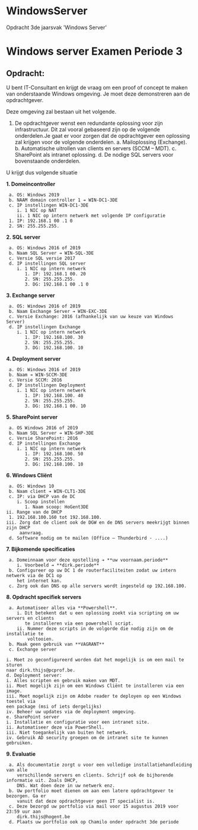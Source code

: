 # WindowsServer
 Opdracht 3de jaarsvak 'Windows Server'

 # Windows server Examen Periode 3

 ## Opdracht:

 U bent IT-Consultant en krijgt de vraag om een proof of concept te maken van onderstaande
 Windows omgeving. Je moet deze demonstreren aan de opdrachtgever.

 Deze omgeving zal bestaan uit het volgende.

 1. De opdrachtgever wenst een redundante oplossing voor zijn infrastructuur. Dit zal vooral
     gebaseerd zijn op de volgende onderdelen.Je gaat er voor zorgen dat de opdrachtgever een
     oplossing zal krijgen voor de volgende onderdelen.
        a. Mailoplossing (Exchange).
        b. Automatische uitrollen van clients en servers (SCCM – MDT).
        c. SharePoint als intranet oplossing.
        d. De nodige SQL servers voor bovenstaande onderdelen.

 U krijgt dus volgende situatie

 **1. Domeincontroller**
 
     a. OS: Windows 2019
     b. NAAM domain controller 1 ➔ WIN-DC1-3DE
     c. IP instellingen WIN-DC1-3DE
        i. 1 NIC op NAT
        ii. 1 NIC op intern netwerk met volgende IP configuratie
     1. IP: 192.168.1 00 .1 0
     2. SN: 255.255.255.
 
 
 **2. SQL server**
 
     a. OS: Windows 2016 of 2019
     b. Naam SQL Server ➔ WIN-SQL-3DE
     c. Versie SQL versie 2017
     d. IP instellingen SQL server
        i. 1 NIC op intern netwerk
           1. IP: 192.168.1 00. 20
           2. SN: 255.255.255.
           3. DG: 192.168.1 00 .1 0
           
           
 **3. Exchange server**
 
     a. OS: Windows 2016 of 2019
     b. Naam Exchange Server ➔ WIN-EXC-3DE
     c. Versie Exchange: 2016 (afhankelijk van uw keuze van Windows Server)
     d. IP instellingen Exchange
        i. 1 NIC op intern netwerk
           1. IP: 192.168.100. 30
           2. SN: 255.255.255.
           3. DG: 192.168.100. 10


 **4. Deployment server**
 
     a. OS: Windows 2016 of 2019
     b. Naam ➔ WIN-SCCM-3DE
     c. Versie SCCM: 2016
     d. IP instellingen Deployment
        i. 1 NIC op intern netwerk
           1. IP: 192.168.100. 40
           2. SN: 255.255.255.
           3. DG: 192.168.1 00. 10
           
           
 **5. SharePoint server**
 
     a. OS Windows 2016 of 2019
     b. Naam SQL Server ➔ WIN-SHP-3DE
     c. Versie SharePoint: 2016
     d. IP instellingen Exchange
        i. 1 NIC op intern netwerk
           1. IP: 192.168.100. 50
           2. SN: 255.255.255.
           3. DG: 192.168.100. 10
           
           
 **6. Windows Cliënt**
 
     a. OS: Windows 10
     b. Naam client ➔ WIN-CLT1-3DE
     c. IP: via DHCP van de DC
        i. Scoop instellen
           1. Naam scoop: HoGent3DE
    ii. Range van de DHCP
     1. 192.168.100.160 tot 192.168.100.
    iii. Zorg dat de client ook de DGW en de DNS servers meekrijgt binnen zijn DHCP
         aanvraag.
     d. Software nodig om te mailen (Office – Thunderbird - ....)
     
     
 **7. Bijkomende specificaties**
 
     a. Domeinnaam voor deze opstelling ➔ **uw voornaam.periode**
        i. Voorbeeld ➔ **dirk.periode**
     b. Configureer op uw DC 1 de routerfaciliteiten zodat uw intern netwerk via de DC1 op
        het internet kan.
     c. Zorg ook dan DNS op alle servers wordt ingesteld op 192.168.100.
     
     
 **8. Opdracht specifiek servers**
 
     a. Automatiseer alles via **Powershell**.
        i. Dit betekent dat u een oplossing zoekt via scripting om uw servers en clients
           te installeren via een powershell script.
        ii. Nummer deze scripts in de volgorde die nodig zijn om de installatie te
            voltooien.
     b. Maak geen gebruik van **VAGRANT**
     c. Exchange server




 ```
 i. Moet zo geconfigureerd worden dat het mogelijk is om een mail te sturen
 naar dirk.thijs@pcprof.be.
 d. Deployment server:
 i. Alles scripten en gebruik maken van MDT.
 ii. Moet mogelijk zijn om een Windows Cliënt te installeren via een image.
 iii. Moet mogelijk zijn om Adobe reader te deployen op een Windows toestel via
 een package (msi of iets dergelijks)
 iv. Beheer uw updates via de deployment omgeving.
 e. SharePoint server
 i. Installatie en configuratie voor een intranet site.
 ii. Automatiseer deze via PowerShell.
 iii. Niet toegankelijk van buiten het netwerk.
 iv. Gebruik AD security groepen om de intranet site te kunnen gebruiken.
 ```
 **9. Evaluatie**
 
     a. Als documentatie zorgt u voor een volledige installatiehandleiding van alle
        verschillende servers en clients. Schrijf ook de bijhorende informatie uit. Zoals DHCP,
        DNS. Wat doen deze in uw netwerk enz.
     b. Uw portfolio moet dienen om aan een latere opdrachtgever te bezorgen. Ga er
        vanuit dat deze opdrachtgever geen IT specialist is.
     c. Deze bezorgd uw portfolio via mail voor 15 augustus 2019 voor 23:59 uur aan
        dirk.thijs@hogent.be
     d. Plaats uw portfolio ook op Chamilo onder opdracht 3de periode
